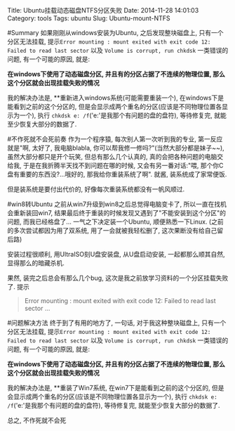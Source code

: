 Title: Ubuntu挂载动态磁盘NTFS分区失败
Date: 2014-11-28 14:01:03
Category: tools
Tags: ubuntu
Slug: Ubuntu-mount-NTFS

#Summary
如果刚刚从windows安装为Ubuntu, 之后发现整块磁盘上, 只有一个分区无法挂载, 提示`Error mounting : mount exited with exit code 12: Failed to read last sector` 以及 `Volume is corrupt, run chkdsk` 一类错误的问题, 有一个可能的原因, 就是:

**在windows下使用了动态磁盘分区, 并且有的分区占据了不连续的物理位置, 那么这个分区就会出现挂载失败的情况**

我的解决办法是, **重新进入windows系统(可能需要重装一个), 在windows下是能看到之前的这个分区的, 但是会显示成两个重名的分区(应该是不同物理位置各显示为一个), 执行 `chkdsk e: /f`('e:'是我那个有问题的盘的盘符), 等待修复完, 就能至少恢复大部分的数据了.


#不作死就不会死前奏
作为一个程序猿, 每次别人第一次听到我的专业, 第一反应就是"啊, 太好了, 我电脑blabla, 你可以帮我修一修吗?"(当然大部分都是妹子~~), 虽然大部分都只是开个玩笑, 但总有那么几个认真的, 真的会把各种问题的电脑交给我, 于是在我折腾半天找不到问题在哪的时候, 又会有另一番对话:"喂, 那个你C盘有重要的东西没?...哦好的, 那我给你重装系统了啊". 就酱, 装系统成了家常便饭.

但是装系统是要付出代价的, 好像每次重装系统都没有一帆风顺过.

#win8转Ubuntu
之前从win7升级到win8之后总觉得电脑变卡了, 所以一直在找机会重新装回win7, 结果最后终于重装的时候发现又遇到了"不能安装到这个分区"的问题, 而我已经格盘了... 一气之下决定装一个Ubuntu, 顺便熟悉一下Linux. (之前的多次尝试都因为用了双系统, 用了一会就被我轻松删了, 这次果断没有给自己留后路)

安装过程很顺利, 用UltraISO刻U盘安装盘, 从U盘启动安装, 一起都那么顺其自然, 显得那么的暗藏杀机.

果然, 装完之后总会有那么几个bug, 这次是我之前放学习资料的一个分区挂载失败了. 提示

>Error mounting : mount exited with exit code 12: Failed to read last sector ...

#问题解决方法
终于到了有用的地方了, 一句话, 对于我这种整块磁盘上, 只有一个分区无法挂载, 提示`Error mounting : mount exited with exit code 12: Failed to read last sector` 以及 `Volume is corrupt, run chkdsk` 一类错误的问题, 有一个可能的原因, 就是:

**在windows下使用了动态磁盘分区, 并且有的分区占据了不连续的物理位置, 那么这个分区就会出现挂载失败的情况**

我的解决办法是, **重装了Win7系统, 在win7下是能看到之前的这个分区的, 但是会显示成两个重名的分区(应该是不同物理位置各显示为一个), 执行 `chkdsk e: /f`('e:'是我那个有问题的盘的盘符), 等待修复完, 就能至少恢复大部分的数据了.

总之, 不作死就不会死

